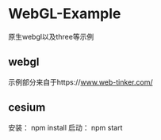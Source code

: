 # WebGL-Example
原生webgl以及three等示例

## webgl
示例部分来自于https://www.web-tinker.com/

## cesium
安装： npm install
启动： npm start